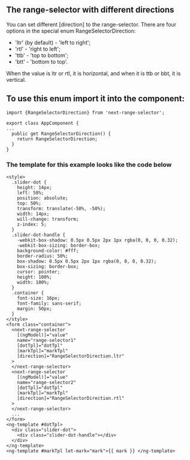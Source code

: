 ## The range-selector with different directions

You can set different [direction] to the range-selector.
There are four options in the special enum RangeSelectorDirection:

- 'ltr' (by default) - 'left to right';
- 'rtl' - 'right to left';
- 'ttb' - 'top to bottom';
- 'btt' - 'bottom to top'.

When the value is ltr or rtl, it is horizontal, and when it is ttb or bbt, it is vertical.

## To use this enum import it into the component:

```
import {RangeSelectorDirection} from 'next-range-selector';

export class AppComponent {
...
  public get RangeSelectorDirection() {
    return RangeSelectorDirection;
  }
}
```

### The template for this example looks like the code below

```
<style>
  .slider-dot {
    height: 14px;
    left: 58%;
    position: absolute;
    top: 50%;
    transform: translate(-50%, -50%);
    width: 14px;
    will-change: transform;
    z-index: 5;
  }
  .slider-dot-handle {
    -webkit-box-shadow: 0.5px 0.5px 2px 1px rgba(0, 0, 0, 0.32);
    -webkit-box-sizing: border-box;
    background-color: #fff;
    border-radius: 50%;
    box-shadow: 0.5px 0.5px 2px 1px rgba(0, 0, 0, 0.32);
    box-sizing: border-box;
    cursor: pointer;
    height: 100%;
    width: 100%;
  }
  .container {
    font-size: 16px;
    font-family: sans-serif;
    margin: 50px;
  }
</style>
<form class="container">
  <next-range-selector
    [(ngModel)]="value"
    name="range-selector1"
    [dotTpl]="dotTpl"
    [markTpl]="markTpl"
    [direction]="RangeSelectorDirection.ltr"
  >
  </next-range-selector>
  <next-range-selector
    [(ngModel)]="value"
    name="range-selector2"
    [dotTpl]="dotTpl"
    [markTpl]="markTpl"
    [direction]="RangeSelectorDirection.rtl"
  >
  </next-range-selector>
  ...
</form>
<ng-template #dotTpl>
  <div class="slider-dot">
    <div class="slider-dot-handle"></div>
  </div>
</ng-template>
<ng-template #markTpl let-mark="mark">{{ mark }} </ng-template>
```
